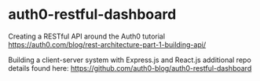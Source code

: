 # auth0-restful-dashboard
Creating a RESTful API around the Auth0 tutorial
https://auth0.com/blog/rest-architecture-part-1-building-api/

Building a client-server system with Express.js and React.js
additional repo details found here: https://github.com/auth0-blog/auth0-restful-dashboard
